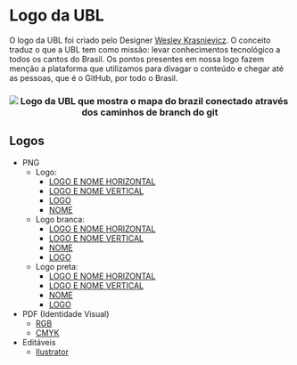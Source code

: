 # Logo da UBL

O logo da UBL foi criado pelo Designer [Wesley Krasnievicz](https://www.behance.net/krasnieviczdesigner). O conceito traduz o que a UBL tem como missão: levar conhecimentos tecnológico a todos os cantos do Brasil. Os pontos presentes em nossa logo fazem menção a plataforma que utilizamos para divagar o conteúdo e chegar até as pessoas, que é o GitHub, por todo o Brasil.

<h3 align="center">
  <img src="./PNG/Logo-sem-fundo-padrão/LOGO-UBL-SEM-FUNDO-09.png" alt="Logo da UBL que mostra o mapa do brazil conectado através dos caminhos de branch do git">
</h3>

## Logos
- PNG
  - Logo:
    - [LOGO E NOME HORIZONTAL](./PNG/Logo-sem-fundo-padrão/LOGO-UBL-SEM-FUNDO-09.png)
    - [LOGO E NOME VERTICAL](./PNG/Logo-sem-fundo-padrão/LOGO-UBL-SEM-FUNDO-10.png)
    - [LOGO](./PNG/Logo-sem-fundo-padrão/LOGO-UBL-SEM-FUNDO-11.png)
    - [NOME](./PNG/Logo-sem-fundo-padrão/LOGO-UBL-SEM-FUNDO-12.png)
  - Logo branca:
    - [LOGO E NOME HORIZONTAL](./PNG/Logo%20branca/LOGO-UBL-SEM-FUNDO-03.png)
    - [LOGO E NOME VERTICAL](./PNG/Logo%20branca/LOGO-UBL-SEM-FUNDO-04.png)
    - [NOME](./PNG/Logo%20branca/LOGO-UBL-SEM-FUNDO-01.png)
    - [LOGO](./PNG/Logo%20branca/LOGO-UBL-SEM-FUNDO-02.png)
  - Logo preta:
    - [LOGO E NOME HORIZONTAL](./PNG/logo-preta/LOGO-UBL-SEM-FUNDO-06.png)
    - [LOGO E NOME VERTICAL](./PNG/logo-preta/LOGO-UBL-SEM-FUNDO-05.png)
    - [NOME](./PNG/logo-preta/LOGO-UBL-SEM-FUNDO-08.png)
    - [LOGO](./PNG/logo-preta/LOGO-UBL-SEM-FUNDO-07.png)
- PDF (Identidade Visual)
  - [RGB](./PDF/LOGO-UBL-RGB.pdf)
  - [CMYK](./PDF/LOGO-UBL-CMYK.pdf)
- Editáveis
  - [Ilustrator](./AI)
 
